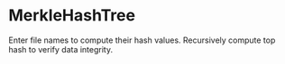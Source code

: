 # MerkleHashTree

Enter file names to compute their hash values. Recursively compute top hash to verify data integrity.
